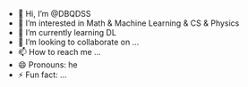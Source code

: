 - 👋 Hi, I’m @DBQDSS
- 👀 I’m interested in Math & Machine Learning & CS & Physics
- 🌱 I’m currently learning DL
- 💞️ I’m looking to collaborate on ...
- 📫 How to reach me ...
- 😄 Pronouns: he
- ⚡ Fun fact: ...

<!---
DBQDSS/DBQDSS is a ✨ special ✨ repository because its `README.md` (this file) appears on your GitHub profile.
You can click the Preview link to take a look at your changes.
--->
